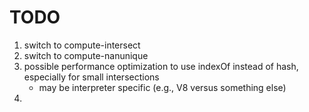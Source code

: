 TODO
====

1. switch to compute-intersect
2. switch to compute-nanunique
3. possible performance optimization to use indexOf instead of hash, especially for small intersections
	-	may be interpreter specific (e.g., V8 versus something else)
4. 

